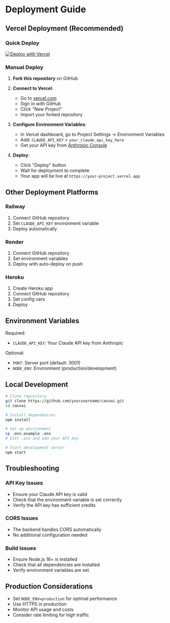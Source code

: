 # Deployment Guide

## Vercel Deployment (Recommended)

### Quick Deploy
[![Deploy with Vercel](https://vercel.com/button)](https://vercel.com/new/clone?repository-url=https://github.com/yourusername/canvai)

### Manual Deploy

1. **Fork this repository** on GitHub
2. **Connect to Vercel**:
   - Go to [vercel.com](https://vercel.com)
   - Sign in with GitHub
   - Click "New Project"
   - Import your forked repository

3. **Configure Environment Variables**:
   - In Vercel dashboard, go to Project Settings → Environment Variables
   - Add: `CLAUDE_API_KEY` = `your_claude_api_key_here`
   - Get your API key from [Anthropic Console](https://console.anthropic.com/)

4. **Deploy**:
   - Click "Deploy" button
   - Wait for deployment to complete
   - Your app will be live at `https://your-project.vercel.app`

## Other Deployment Platforms

### Railway
1. Connect GitHub repository
2. Set `CLAUDE_API_KEY` environment variable
3. Deploy automatically

### Render
1. Connect GitHub repository
2. Set environment variables
3. Deploy with auto-deploy on push

### Heroku
1. Create Heroku app
2. Connect GitHub repository
3. Set config vars
4. Deploy

## Environment Variables

Required:
- `CLAUDE_API_KEY`: Your Claude API key from Anthropic

Optional:
- `PORT`: Server port (default: 3001)
- `NODE_ENV`: Environment (production/development)

## Local Development

```bash
# Clone repository
git clone https://github.com/yourusername/canvai.git
cd canvai

# Install dependencies
npm install

# Set up environment
cp .env.example .env
# Edit .env and add your API key

# Start development server
npm start
```

## Troubleshooting

### API Key Issues
- Ensure your Claude API key is valid
- Check that the environment variable is set correctly
- Verify the API key has sufficient credits

### CORS Issues
- The backend handles CORS automatically
- No additional configuration needed

### Build Issues
- Ensure Node.js 16+ is installed
- Check that all dependencies are installed
- Verify environment variables are set

## Production Considerations

- Set `NODE_ENV=production` for optimal performance
- Use HTTPS in production
- Monitor API usage and costs
- Consider rate limiting for high traffic
